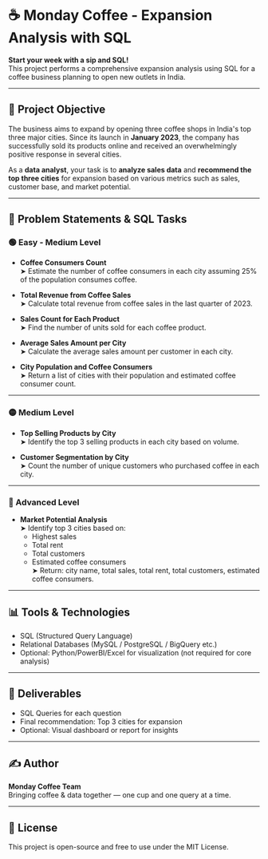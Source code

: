 
# ☕ Monday Coffee - Expansion Analysis with SQL

**Start your week with a sip and SQL!**  
This project performs a comprehensive expansion analysis using SQL for a coffee business planning to open new outlets in India.

---

## 🧾 Project Objective

The business aims to expand by opening three coffee shops in India's top three major cities. Since its launch in **January 2023**, the company has successfully sold its products online and received an overwhelmingly positive response in several cities.

As a **data analyst**, your task is to **analyze sales data** and **recommend the top three cities** for expansion based on various metrics such as sales, customer base, and market potential.

---

## 🧠 Problem Statements & SQL Tasks

### 🟢 Easy - Medium Level

- **Coffee Consumers Count**  
  ➤ Estimate the number of coffee consumers in each city assuming 25% of the population consumes coffee.

- **Total Revenue from Coffee Sales**  
  ➤ Calculate total revenue from coffee sales in the last quarter of 2023.

- **Sales Count for Each Product**  
  ➤ Find the number of units sold for each coffee product.

- **Average Sales Amount per City**  
  ➤ Calculate the average sales amount per customer in each city.

- **City Population and Coffee Consumers**  
  ➤ Return a list of cities with their population and estimated coffee consumer count.

---

### 🟡 Medium Level

- **Top Selling Products by City**  
  ➤ Identify the top 3 selling products in each city based on volume.

- **Customer Segmentation by City**  
  ➤ Count the number of unique customers who purchased coffee in each city.

---

### 🔴 Advanced Level


- **Market Potential Analysis**  
  ➤ Identify top 3 cities based on:
    - Highest sales
    - Total rent
    - Total customers
    - Estimated coffee consumers  
  ➤ Return: city name, total sales, total rent, total customers, estimated coffee consumers.

---

## 📊 Tools & Technologies

- SQL (Structured Query Language)
- Relational Databases (MySQL / PostgreSQL / BigQuery etc.)
- Optional: Python/PowerBI/Excel for visualization (not required for core analysis)

---

## 📁 Deliverables

- SQL Queries for each question
- Final recommendation: Top 3 cities for expansion
- Optional: Visual dashboard or report for insights

---

## ✍️ Author

**Monday Coffee Team**  
Bringing coffee & data together — one cup and one query at a time.

---

## 🔖 License

This project is open-source and free to use under the MIT License.

